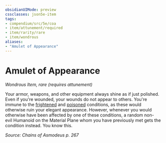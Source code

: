 ```yaml
---
obsidianUIMode: preview
cssclasses: json5e-item
tags:
- compendium/src/5e/coa
- item/attunement/required
- item/rarity/rare
- item/wondrous
aliases: 
- "Amulet of Appearance"
---
```

# Amulet of Appearance
*Wondrous Item, rare (requires attunement)*  


Your armor, weapons, and other equipment always shine as if just polished. Even if you're wounded, your wounds do not appear to others. You're immune to the [frightened](/Systems/5e/rules/conditions.md#frightened) and [poisoned](/Systems/5e/rules/conditions.md#poisoned) conditions, as these would otherwise ruin your elegant appearance. However, whenever you would otherwise have been affected by one of these conditions, a random non-evil Humanoid on the Material Plane whom you have previously met gets the condition instead. You know this.

*Source: Chains of Asmodeus p. 267*